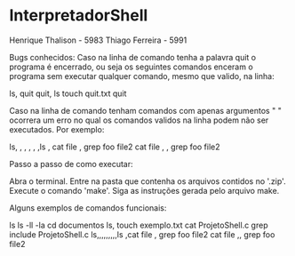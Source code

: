 # InterpretadorShell
Henrique Thalison - 5983
Thiago Ferreira - 5991

Bugs conhecidos:
Caso na linha de comando tenha a palavra quit o programa é encerrado, ou seja os seguintes comandos enceram o programa sem executar qualquer comando, mesmo que valido, na linha:

ls, quit
quit, ls
touch quit.txt
quit

Caso na linha de comando tenham comandos com apenas argumentos " " ocorrera um erro no qual os comandos validos na linha podem não ser executados. Por exemplo:

ls, , , , , ,ls
 , cat file , grep foo file2
cat file , , grep foo file2

Passo a passo de como executar:

Abra o terminal.
Entre na pasta que contenha os arquivos contidos no '.zip'.
Execute o comando 'make'.
Siga as instruções gerada pelo arquivo make.

Alguns exemplos de comandos funcionais:

ls
ls -ll -la
cd documentos
ls, touch exemplo.txt
cat ProjetoShell.c
grep include ProjetoShell.c
ls,,,,,,,,,ls
,cat file , grep foo file2
cat file ,, grep foo file2




